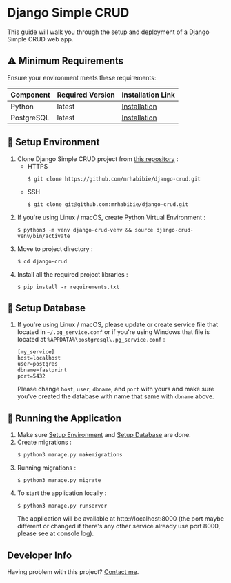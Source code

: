 # Django Simple CRUD

This guide will walk you through the setup and deployment of a Django Simple CRUD web app.

## ⚠️ Minimum Requirements

Ensure your environment meets these requirements:

| Component  | Required Version | Installation Link                                    |
| ---------- | ---------------- | ---------------------------------------------------- |
| Python     | latest           | [Installation](https://www.python.org/downloads/)    |
| PostgreSQL | latest           | [Installation](https://www.postgresql.org/download/) |

## 📝 Setup Environment

1. Clone Django Simple CRUD project from [this repository](https://github.com/mrhabibie/django-crud.git) :
   - HTTPS
     ```console
     $ git clone https://github.com/mrhabibie/django-crud.git
     ```
   - SSH
     ```console
     $ git clone git@github.com:mrhabibie/django-crud.git
     ```
2. If you're using Linux / macOS, create Python Virtual Environment :
   ```console
   $ python3 -m venv django-crud-venv && source django-crud-venv/bin/activate
   ```
3. Move to project directory :
   ```console
   $ cd django-crud
   ```
4. Install all the required project libraries :
   ```console
   $ pip install -r requirements.txt
   ```

## 💾 Setup Database

1. If you're using Linux / macOS, please update or create service file that located in `~/.pg_service.conf` or if you're using Windows that file is located at `%APPDATA%\postgresql\.pg_service.conf` :

   ```
   [my_service]
   host=localhost
   user=postgres
   dbname=fastprint
   port=5432
   ```

   Please change `host`, `user`, `dbname`, and `port` with yours and make sure you've created the database with name that same with `dbname` above.

## 🚀 Running the Application

1. Make sure [Setup Environment](#-setup-environment) and [Setup Database](#-setup-database) are done.
2. Create migrations :
   ```console
   $ python3 manage.py makemigrations
   ```
3. Running migrations :
   ```console
   $ python3 manage.py migrate
   ```
4. To start the application locally :
   ```console
   $ python3 manage.py runserver
   ```
   The application will be available at http://localhost:8000 (the port maybe different or changed if there's any other service already use port 8000, please see at console log).

## Developer Info

Having problem with this project?
[Contact me](https://wa.me/6282143603556).
